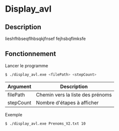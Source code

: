 # Display_avl

## Description
lieshfhbseqflhbsqkjfnsef
fejhsbqflmksfe

## Fonctionnement
Lancer le programme
```bash
$ ./display_avl.exe <filePath> <stepCount>
```
| Argument | Description | 
| - | - |
| filePath | Chemin vers la liste des prénoms |
| stepCount | Nombre d'étapes à afficher |

Exemple
```bash
$ ./display_avl.exe Prenoms_V2.txt 10
```
